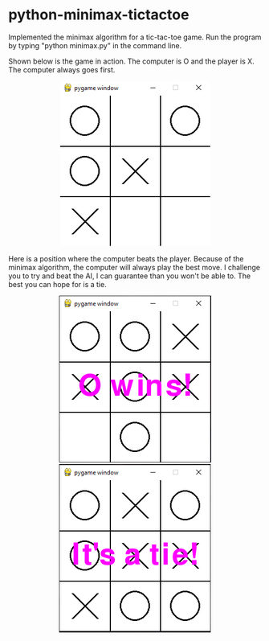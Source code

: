 # python-minimax-tictactoe
Implemented the minimax algorithm for a tic-tac-toe game.
Run the program by typing "python minimax.py" in the command line.

Shown below is the game in action. The computer is O and the player is X.
The computer always goes first.

<p align="center">
    <img src="/screenshots/screenshot.png" />
</p>

Here is a position where the computer beats the player. Because of the minimax algorithm, 
the computer will always play the best move. I challenge you to try and beat the AI, I can
guarantee than you won't be able to. The best you can hope for is a tie.


<p align="center">
    <img src="/screenshots/screenshot2.png" />
    <img src="/screenshots/screenshot3.png" />
</p>